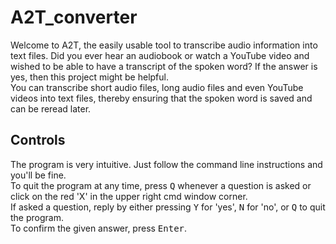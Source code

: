 # A2T_converter

Welcome to A2T, the easily usable tool to transcribe audio information into text files. Did you ever hear an audiobook or watch a YouTube video and wished to be able to have a transcript of the spoken word? If the answer is yes, then this project might be helpful.  
You can transcribe short audio files, long audio files and even YouTube videos into text files, thereby ensuring that the spoken word is saved and can be reread later.

## Controls

The program is very intuitive. Just follow the command line instructions and you'll be fine.  
To quit the program at any time, press <kbd>Q</kbd> whenever a question is asked or click on the red 'X' in the upper right cmd window corner.  
If asked a question, reply by either pressing <kbd>Y</kbd> for 'yes', <kbd>N</kbd> for 'no', or <kbd>Q</kbd> to quit the program.  
To confirm the given answer, press <kbd>Enter</kbd>.  
